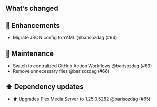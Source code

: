## What’s changed

## 🚀 Enhancements

- Migrate JSON config to YAML @barisozdag (#64)

## 🧰 Maintenance

- Switch to centralized GitHub Action Workflows @barisozdag (#63)
- Remove unnecessary files @barisozdag (#66)

## ⬆️ Dependency updates

- ⬆️ Upgrades Plex Media Server to 1.25.0.5282 @barisozdag (#65)
